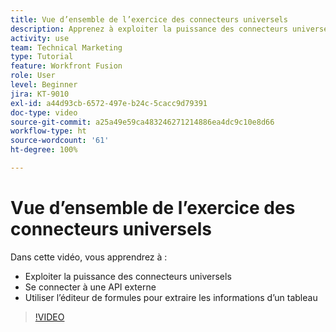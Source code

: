 ```yaml
---
title: Vue d’ensemble de l’exercice des connecteurs universels
description: Apprenez à exploiter la puissance des connecteurs universels, à vous connecter à une API externe et à extraire des informations d’un tableau, le tout dans  [!DNL Adobe Workfront Fusion].
activity: use
team: Technical Marketing
type: Tutorial
feature: Workfront Fusion
role: User
level: Beginner
jira: KT-9010
exl-id: a44d93cb-6572-497e-b24c-5cacc9d79391
doc-type: video
source-git-commit: a25a49e59ca483246271214886ea4dc9c10e8d66
workflow-type: ht
source-wordcount: '61'
ht-degree: 100%

---
```


# Vue d’ensemble de l’exercice des connecteurs universels

Dans cette vidéo, vous apprendrez à :

* Exploiter la puissance des connecteurs universels
* Se connecter à une API externe
* Utiliser l’éditeur de formules pour extraire les informations d’un tableau

>[!VIDEO](https://video.tv.adobe.com/v/335269/?quality=12&learn=on)
